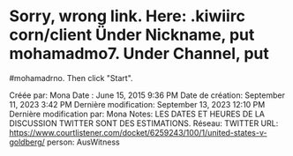 # Sorry, wrong link. Here: .kiwiirc corn/client Ünder Nickname, put mohamadmo7. Under Channel, put
#mohamadrno. Then click "Start".

Créée par: Mona
Date : June 15, 2015 9:36 PM
Date de création: September 11, 2023 3:42 PM
Dernière modification: September 13, 2023 12:10 PM
Dernière modification par: Mona
Notes: LES DATES ET HEURES DE LA DISCUSSION TWITTER SONT DES ESTIMATIONS.
Réseau: TWITTER
URL: https://www.courtlistener.com/docket/6259243/100/1/united-states-v-goldberg/
person: AusWitness